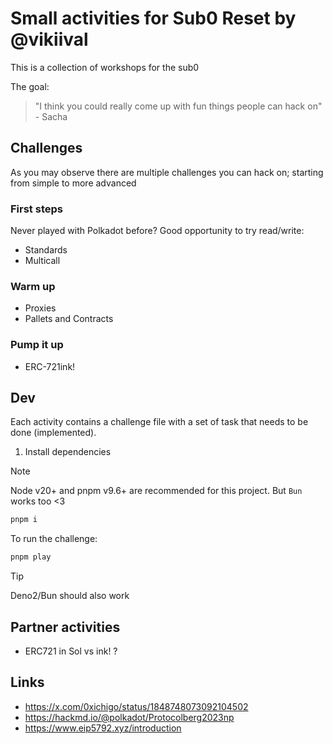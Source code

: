 # Small activities for Sub0 Reset by @vikiival

This is a collection of workshops for the sub0

The goal:
> "I think you could really come up with fun things people can hack on" - Sacha

## Challenges

As you may observe there are multiple challenges you can hack on; starting from simple to more advanced

### First steps

Never played with Polkadot before? Good opportunity to try read/write:
  - Standards
  - Multicall

### Warm up

- Proxies
- Pallets and Contracts

### Pump it up

- ERC-721ink!

## Dev

Each activity contains a challenge file with a set of task that needs to be done (implemented).

1. Install dependencies

> [!NOTE]
> Node v20+ and pnpm v9.6+ are recommended for this project. But `Bun` works too <3 

```bash
pnpm i
```

To run the challenge:

```bash
pnpm play
```

> [!TIP]
> Deno2/Bun should also work

## Partner activities

- ERC721 in Sol vs ink! ?


## Links

- https://x.com/0xichigo/status/1848748073092104502
- https://hackmd.io/@polkadot/Protocolberg2023np
- https://www.eip5792.xyz/introduction